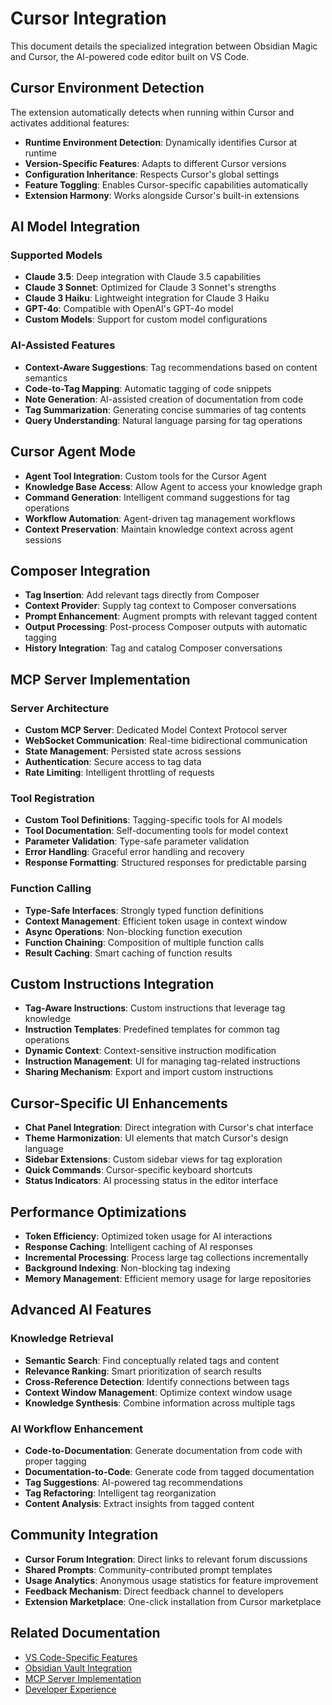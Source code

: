 # Cursor Integration

This document details the specialized integration between Obsidian Magic and Cursor, the AI-powered code editor built on VS Code.

## Cursor Environment Detection

The extension automatically detects when running within Cursor and activates additional features:

- **Runtime Environment Detection**: Dynamically identifies Cursor at runtime
- **Version-Specific Features**: Adapts to different Cursor versions
- **Configuration Inheritance**: Respects Cursor's global settings
- **Feature Toggling**: Enables Cursor-specific capabilities automatically
- **Extension Harmony**: Works alongside Cursor's built-in extensions

## AI Model Integration

### Supported Models

- **Claude 3.5**: Deep integration with Claude 3.5 capabilities
- **Claude 3 Sonnet**: Optimized for Claude 3 Sonnet's strengths
- **Claude 3 Haiku**: Lightweight integration for Claude 3 Haiku
- **GPT-4o**: Compatible with OpenAI's GPT-4o model
- **Custom Models**: Support for custom model configurations

### AI-Assisted Features

- **Context-Aware Suggestions**: Tag recommendations based on content semantics
- **Code-to-Tag Mapping**: Automatic tagging of code snippets
- **Note Generation**: AI-assisted creation of documentation from code
- **Tag Summarization**: Generating concise summaries of tag contents
- **Query Understanding**: Natural language parsing for tag operations

## Cursor Agent Mode

- **Agent Tool Integration**: Custom tools for the Cursor Agent
- **Knowledge Base Access**: Allow Agent to access your knowledge graph
- **Command Generation**: Intelligent command suggestions for tag operations
- **Workflow Automation**: Agent-driven tag management workflows
- **Context Preservation**: Maintain knowledge context across agent sessions

## Composer Integration

- **Tag Insertion**: Add relevant tags directly from Composer
- **Context Provider**: Supply tag context to Composer conversations
- **Prompt Enhancement**: Augment prompts with relevant tagged content
- **Output Processing**: Post-process Composer outputs with automatic tagging
- **History Integration**: Tag and catalog Composer conversations

## MCP Server Implementation

### Server Architecture

- **Custom MCP Server**: Dedicated Model Context Protocol server
- **WebSocket Communication**: Real-time bidirectional communication
- **State Management**: Persisted state across sessions
- **Authentication**: Secure access to tag data
- **Rate Limiting**: Intelligent throttling of requests

### Tool Registration

- **Custom Tool Definitions**: Tagging-specific tools for AI models
- **Tool Documentation**: Self-documenting tools for model context
- **Parameter Validation**: Type-safe parameter validation
- **Error Handling**: Graceful error handling and recovery
- **Response Formatting**: Structured responses for predictable parsing

### Function Calling

- **Type-Safe Interfaces**: Strongly typed function definitions
- **Context Management**: Efficient token usage in context window
- **Async Operations**: Non-blocking function execution
- **Function Chaining**: Composition of multiple function calls
- **Result Caching**: Smart caching of function results

## Custom Instructions Integration

- **Tag-Aware Instructions**: Custom instructions that leverage tag knowledge
- **Instruction Templates**: Predefined templates for common tag operations
- **Dynamic Context**: Context-sensitive instruction modification
- **Instruction Management**: UI for managing tag-related instructions
- **Sharing Mechanism**: Export and import custom instructions

## Cursor-Specific UI Enhancements

- **Chat Panel Integration**: Direct integration with Cursor's chat interface
- **Theme Harmonization**: UI elements that match Cursor's design language
- **Sidebar Extensions**: Custom sidebar views for tag exploration
- **Quick Commands**: Cursor-specific keyboard shortcuts
- **Status Indicators**: AI processing status in the editor interface

## Performance Optimizations

- **Token Efficiency**: Optimized token usage for AI interactions
- **Response Caching**: Intelligent caching of AI responses
- **Incremental Processing**: Process large tag collections incrementally
- **Background Indexing**: Non-blocking tag indexing
- **Memory Management**: Efficient memory usage for large repositories

## Advanced AI Features

### Knowledge Retrieval

- **Semantic Search**: Find conceptually related tags and content
- **Relevance Ranking**: Smart prioritization of search results
- **Cross-Reference Detection**: Identify connections between tags
- **Context Window Management**: Optimize context window usage
- **Knowledge Synthesis**: Combine information across multiple tags

### AI Workflow Enhancement

- **Code-to-Documentation**: Generate documentation from code with proper tagging
- **Documentation-to-Code**: Generate code from tagged documentation
- **Tag Suggestions**: AI-powered tag recommendations
- **Tag Refactoring**: Intelligent tag reorganization
- **Content Analysis**: Extract insights from tagged content

## Community Integration

- **Cursor Forum Integration**: Direct links to relevant forum discussions
- **Shared Prompts**: Community-contributed prompt templates
- **Usage Analytics**: Anonymous usage statistics for feature improvement
- **Feedback Mechanism**: Direct feedback channel to developers
- **Extension Marketplace**: One-click installation from Cursor marketplace

## Related Documentation

- [VS Code-Specific Features](./vscode-features.md)
- [Obsidian Vault Integration](./vault-integration.md)
- [MCP Server Implementation](./mcp-server.md)
- [Developer Experience](./developer-experience.md) 